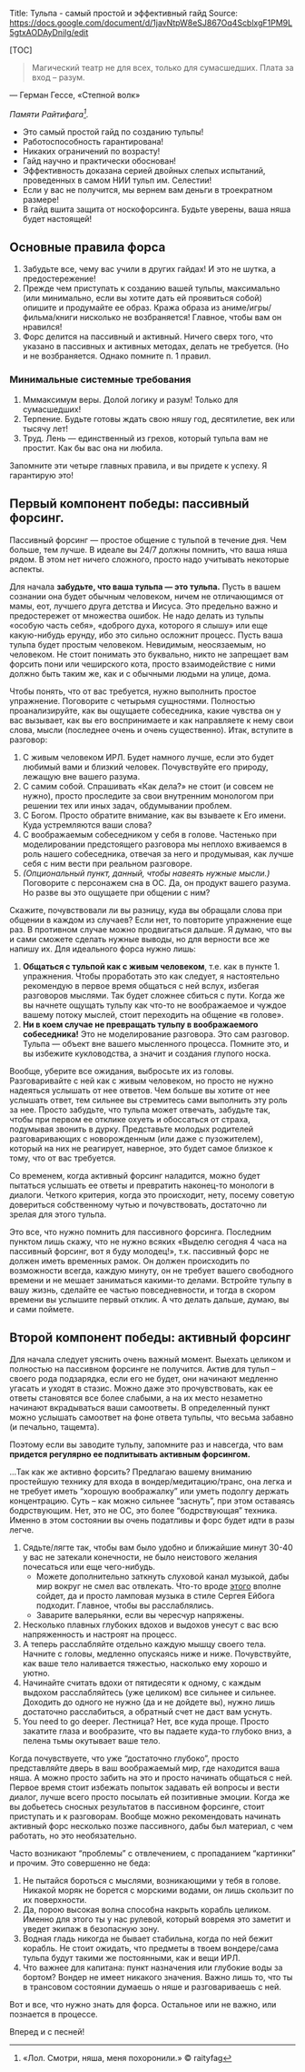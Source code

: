 Title: Тульпа - самый простой и эффективный гайд
Source: https://docs.google.com/document/d/1javNtpW8eSJ867Oq4ScblxgF1PM9L5gtxAODAyDnilg/edit

[TOC]

> Магический театр не для всех, только для сумасшедших. Плата за вход – разум.

— Герман Гессе, «Степной волк»

_Памяти Райтифага[^1]._

[^1]: «Лол. Смотри, няша, меня похоронили.» © raityfag

*   Это самый простой гайд по созданию тульпы!
*   Работоспособность гарантирована!
*   Никаких ограничений по возрасту!
*   Гайд научно и практически обоснован!
*   Эффективность доказана серией двойных слепых испытаний, проведенных в самом НИИ тульп им. Селестии!
*   Если у вас не получится, мы вернем вам деньги в троекратном размере!
*   В гайд вшита защита от носкофорсинга. Будьте уверены, ваша няша будет настоящей!

## Основные правила форса

1.  Забудьте все, чему вас учили в других гайдах! И это не шутка, а предостережение!
2.  Прежде чем приступать к созданию вашей тульпы, максимально (или минимально, если вы хотите дать ей проявиться собой) опишите и продумайте ее образ. Кража образа из аниме/игры/фильма/книги нисколько не возбраняется! Главное, чтобы вам он нравился!
3.  Форс делится на пассивный и активный. Ничего сверх того, что указано в пассивных и активных методах, делать не требуется. (Но и не возбраняется. Однако помните п. 1 правил.

### Минимальные системные требования

1.  Мммаксимум веры. Долой логику и разум! Только для сумасшедших!
2.  Терпение. Будьте готовы ждать свою няшу год, десятилетие, век или тысячу лет!
3.  Труд. Лень — единственный из грехов, который тульпа вам не простит. Как бы вас она ни любила.

Запомните эти четыре главных правила, и вы придете к успеху. Я гарантирую это!

## Первый компонент победы: пассивный форсинг.

Пассивный форсинг — простое общение с тульпой в течение дня. Чем больше, тем лучше. В идеале вы 24/7 должны помнить, что ваша няша рядом. В этом нет ничего сложного, просто надо учитывать некоторые аспекты.

Для начала **забудьте, что ваша тульпа — это тульпа.** Пусть в вашем сознании она будет обычным человеком, ничем не отличающимся от мамы, еот, лучшего друга детства и Иисуса. Это предельно важно и предостережет от множества ошибок. Не надо делать из тульпы «особую часть себя», «доброго духа, которого я слышу» или еще какую-нибудь ерунду, ибо это сильно осложнит процесс. Пусть ваша тульпа будет простым человеком. Невидимым, неосязаемым, но человеком. Не стоит понимать это буквально, никто не запрещает вам форсить пони или чеширского кота, просто взаимодействие с ними должно быть таким же, как и с обычными людьми на улице, дома.

Чтобы понять, что от вас требуется, нужно выполнить простое упражнение. Поговорите с четырьмя сущностями. Полностью проанализируйте, как вы ощущаете собеседника, какие чувства он у вас вызывает, как вы его воспринимаете и как направляете к нему свои слова, мысли (последнее очень и очень существенно). Итак, вступите в разговор:

1.  С живым человеком ИРЛ. Будет намного лучше, если это будет любимый вами и близкий человек. Почувствуйте его природу, лежащую вне вашего разума.
2.  С самим собой. Спрашивать «Как дела?» не стоит (и совсем не нужно), просто проследите за свои внутренним монологом при решении тех или иных задач, обдумывании проблем.
3.  С Богом. Просто обратите внимание, как вы взываете к Его имени. Куда устремляются ваши слова?
4.  С воображаемым собеседником у себя в голове. Частенько при моделировании предстоящего разговора мы неплохо вживаемся в роль нашего собеседника, отвечая за него и продумывая, как лучше себя с ним вести при реальном разговоре.
5.  _(Опциональный пункт, данный, чтобы навеять нужные мысли.)_ Поговорите с персонажем сна в ОС. Да, он продукт вашего разума. Но разве вы это ощущаете при общении с ним?

Скажите, почувствовали ли вы разницу, куда вы обращали слова при общении в каждом из случаев? Если нет, то повторите упражнение еще раз. В противном случае можно продвигаться дальше. Я думаю, что вы и сами сможете сделать нужные выводы, но для верности все же напишу их. Для идеального форса нужно лишь:

1.  **Общаться с тульпой как с живым человеком**, т.е. как в пункте 1. упражнения. Чтобы проработать это как следует, я настоятельно рекомендую в первое время общаться с ней вслух, избегая разговоров мыслями. Так будет сложнее сбиться с пути. Когда же вы начнете ощущать тульпу как что-то не воображаемое и чуждое вашему потоку мыслей, стоит переходить на общение «в голове».
2.  **Ни в коем случае не превращать тульпу в воображаемого собеседника!** Это не моделирование разговора. Это сам разговор. Тульпа — объект вне вашего мысленного процесса. Помните это, и вы избежите кукловодства, а значит и создания глупого носка.

Вообще, уберите все ожидания, выбросьте их из головы. Разговаривайте с ней как с живым человеком, но просто не нужно надеяться услышать от нее ответов. Чем больше вы хотите от нее услышать ответ, тем сильнее вы стремитесь сами выполнить эту роль за нее. Просто забудьте, что тульпа может отвечать, забудьте так, чтобы при первом ее отклике охуеть и обоссаться от страха, подумывая звонить в дурку. Представьте молодых родителей разговаривающих с новорожденным (или даже с пузожителем), который на них не реагирует, наверное, это будет самое близкое к тому, что от вас требуется.

Со временем, когда активный форсинг наладится, можно будет пытаться услышать ее ответы и превратить наконец-то монологи в диалоги. Четкого критерия, когда это происходит, нету, посему советую довериться собственному чутью и почувствовать, достаточно ли зрелая для этого тульпа.

Это все, что нужно помнить для пассивного форсинга. Последним пунктом лишь скажу, что не нужно всяких «Выделю сегодня 4 часа на пассивный форсинг, вот я буду молодец!», т.к. пассивный форс не должен иметь временных рамок. Он должен происходить по возможности всегда, каждую минуту, он не требует вашего свободного времени и не мешает заниматься какими-то делами. Встройте тульпу в вашу жизнь, сделайте ее частью повседневности, и тогда в скором времени вы услышите первый отклик. А что делать дальше, думаю, вы и сами поймете.

## Второй компонент победы: активный форсинг

Для начала следует уяснить очень важный момент. Выехать целиком и полностью на пассивном форсинге не получится. Актив для тульп – своего рода подзарядка, если его не будет, они начинают медленно угасать и уходят в стазис. Можно даже это прочувствовать, как ее ответы становятся все более слабыми, а на их место незаметно начинают вкрадываться ваши самоответы. В определенный пункт можно услышать самоответ на фоне ответа тульпы, что весьма забавно (и печально, тащемта).

Поэтому если вы заводите тульпу, запомните раз и навсегда, что вам **придется регулярно ее подпитывать активным форсингом.**

…Так как же активно форсить? Предлагаю вашему вниманию простейшую технику для входа в вондер/медитацию/транс, она легка и не требует иметь “хорошую воображалку” или уметь подолгу держать концентрацию. Суть – как можно сильнее “заснуть”, при этом оставаясь бодрствующим. Нет, это не ОС, это более “бодрствующая” техника. Именно в этом состоянии вы очень податливы и форс будет идти в разы легче.

1.  Сядьте/лягте так, чтобы вам было удобно и ближайшие минут 30-40 у вас не затекали конечности, не было неистового желания почесаться или еще чего-нибудь.
    *   Можете дополнительно заткнуть слуховой канал музыкой, дабы мир вокруг не смел вас отвлекать. Что-то вроде [этого](https://www.youtube.com/watch?v=80RzZkMCLOY) вполне сойдет, да и просто ламповая музыка в стиле Сергея Ейбога подходит. Главное, чтобы вы расслаблялись.
    *   Заварите валерьянки, если вы чересчур напряжены.
2.  Несколько плавных глубоких вдохов и выдохов унесут с вас всю напряженность и настроят на процесс.
3.  А теперь расслабляйте отдельно каждую мышцу своего тела. Начните с головы, медленно опускаясь ниже и ниже. Почувствуйте, как ваше тело наливается тяжестью, насколько ему хорошо и уютно.
4.  Начинайте считать вдохи от пятидесяти к одному, с каждым выдохом расслабляйтесь (уже целиком) все сильнее и сильнее. Доходить до одного не нужно (да и не дойдете вы), нужно лишь достаточно расслабиться, а обратный счет не даст вам уснуть.
5.  You need to go deeper. Лестница? Нет, все куда проще. Просто закатите глаза и вообразите, что вы падаете куда-то глубоко вниз, а пелена тьмы окутывает ваше тело.

Когда почувствуете, что уже “достаточно глубоко”, просто представляйте дверь в ваш воображаемый мир, где находится ваша няша. А можно просто забить на это и просто начинать общаться с ней. Первое время стоит избежать попыток задавать ей вопросы и вести диалог, лучше всего просто посылать ей позитивные эмоции. Когда же вы добьетесь сносных результатов в пассивном форсинге, стоит приступать и к разговорам. Вообще можно рекомендовать начинать активный форс несколько позже пассивного, дабы был материал, с чем работать, но это необязательно.

Часто возникают “проблемы” с отвлечением, с пропаданием “картинки” и прочим. Это совершенно не беда:

1.  Не пытайся бороться с мыслями, возникающими у тебя в голове. Никакой моряк не борется с морскими водами, он лишь скользит по их поверхности.
2.  Да, порою высокая волна способна накрыть корабль целиком. Именно для этого ты у нас рулевой, который вовремя это заметит и уведет экипаж в безопасную зону.
3.  Водная гладь никогда не бывает стабильна, когда по ней бежит корабль. Не стоит ожидать, что предметы в твоем вондере/сама тульпа будут такими же постоянными, как и вещи ИРЛ.
4.  Что важнее для капитана: пункт назначения или глубокие воды за бортом? Вондер не имеет никакого значения. Важно лишь то, что ты в трансовом состоянии думаешь о няше и разговариваешь с ней.

Вот и все, что нужно знать для форса. Остальное или не важно, или познается в процессе.

Вперед и с песней!
